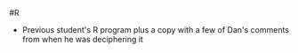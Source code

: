 #R

- Previous student's R program plus a copy with a few of Dan's comments from when he was deciphering it
